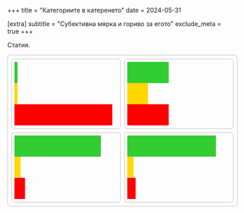 +++
title = "Категориите в катеренето"
date = 2024-05-31

[extra]
subtitle = "Субективна мярка и гориво за егото"
exclude_meta = true
+++

Статия.

<style>
section#gradeCharts {
    width: 100%;
    border: 1px solid silver;
    border-radius: 0.5rem;
    padding: 0.5rem;

    display: grid;
    grid-template-columns: 1fr 1fr;
    gap: 0.5rem;
}

section#gradeCharts > div.chart {
    border: 1px solid silver;
    border-radius: 0.4rem;
    padding: 0.4rem;
}

div.chart > div.bar {
    width: 10%;
    height: 3rem;
}

div.bar:nth-child(1) { background-color: limegreen; }
div.bar:nth-child(2) { background-color: gold; }
div.bar:nth-child(3) { background-color: red; }

div.chart:nth-child(1) > div.bar:nth-child(1) { width: 3%; }
div.chart:nth-child(1) > div.bar:nth-child(2) { width: 3%; }
div.chart:nth-child(1) > div.bar:nth-child(3) { width: 95%; }
div.chart:nth-child(2) > div.bar:nth-child(1) { width: 40%; }
div.chart:nth-child(2) > div.bar:nth-child(2) { width: 20%; }
div.chart:nth-child(2) > div.bar:nth-child(3) { width: 40%; }
div.chart:nth-child(3) > div.bar:nth-child(1) { width: 84%; }
div.chart:nth-child(3) > div.bar:nth-child(2) { width: 6%; }
div.chart:nth-child(3) > div.bar:nth-child(3) { width: 10%; }
div.chart:nth-child(4) > div.bar:nth-child(1) { width: 86%; }
div.chart:nth-child(4) > div.bar:nth-child(2) { width: 6%; }
div.chart:nth-child(4) > div.bar:nth-child(3) { width: 8%; }
</style>

<section id="gradeCharts">
<div class="chart">
    <div class="bar"></div>
    <div class="bar"></div>
    <div class="bar"></div>
</div>
<div class="chart">
    <div class="bar"></div>
    <div class="bar"></div>
    <div class="bar"></div>
</div>
<div class="chart">
    <div class="bar"></div>
    <div class="bar"></div>
    <div class="bar"></div>
</div>
<div class="chart">
    <div class="bar"></div>
    <div class="bar"></div>
    <div class="bar"></div>
</div>
</section>

